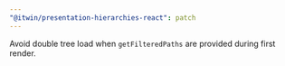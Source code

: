 ```yaml
---
"@itwin/presentation-hierarchies-react": patch
---
```


Avoid double tree load when `getFilteredPaths` are provided during first render.
